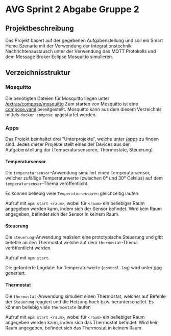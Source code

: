 # AVG Sprint 2 Abgabe Gruppe 2

## Projektbeschreibung

Das Projekt basert auf der gegebenen Aufgabenstellung und soll ein Smart Home Szenario mit der Verwendung der Integrationstechnik Nachrichtenaustausch unter der Verwendung
des MQTT Protokolls und dem Message Broker Eclipse Mosquitto simulieren.

## Verzeichnisstruktur

### Mosquitto

Die benötigten Dateien für Mosquitto liegen unter [/extras/compose/mosquitto](/extras/compose/mosquitto)
Zum starten von Mosquitto ist eine [compose.yaml](/extras/compose/mosquitto/compose.yaml) bereitgestellt.
Mosquitto kann aus dem diesem Verzeichnis mittels ```docker compose up```gestartet werden.

### Apps

Das Projekt beinhaltet drei "Unterprojekte", welche unter [/apps](/apps) zu finden sind.
Jedes dieser Projekte stellt eines der Devices aus der Aufgabenstellung dar (Temperatursensoren, Thermostate, Steuerung)

#### Temperatursensor

Die `temperatursensor`-Anwendung simuliert einen Temperatursensor, welcher zufällige Temperaturwerte (zwischen 0° und 30° Celsius) auf dem `temperatursensor`-Thema veröffentlicht.

Es können beliebig viele `Temperatursensoren` gleichzeitig laufen

Aufruf mit `npm start <raum>`, wobei für `<raum>` ein beliebiger Raum angegeben werden kann, indem sich der Sensor befindet. Wird kein Raum angegeben, befindet sich der Sensor in keinem Raum.

#### Steuerung

Die `steuerung`-Anwendung realisiert eine prototypische Steuerung und gibt befehle an den Thermostat welche auf dem `thermostat`-Thema veröffentlicht werden.

Aufruf mit `npm start`.

Die geforderte Logdatei für Temperaturwerte (`control.log`) wird unter [/log](/apps/steuerung/log) generiert.

#### Thermostat

Die `thermostat`-Anwendung simuliert einen Thermostat, welcher auf Befehle der `Steuerung` reagiert und die Heizung hoch bzw. herunterschaltet.
Es können beliebig viele `Thermostate` laufen

Aufruf mit `npm start <raum>`, wobei für `<raum>` ein beliebiger Raum angegeben werden kann, indem sich das Thermostat befindet. Wird kein Raum angegeben, befindet sich das Thermostat in keinem Raum.
